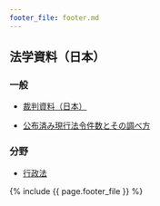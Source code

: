```yaml
---
footer_file: footer.md
---
```



## 法学資料（日本）

### 一般

- [裁判資料（日本）](cases)

- [公布済み現行法令件数とその調べ方](general/primary-and-secondary-legislation)


### 分野

- [行政法](administrative-law)


{% include {{ page.footer_file }}  %}
